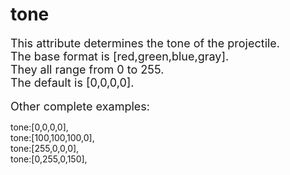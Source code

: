 # tone
<font size=4>This attribute determines the tone of the projectile.    
The base format is [red,green,blue,gray].   
They all range from 0 to 255.   
The default is [0,0,0,0].
</font>
<br/>
<br/>
<font size=4>Other complete examples:   </font>

tone:[0,0,0,0],   
tone:[100,100,100,0],   
tone:[255,0,0,0],   
tone:[0,255,0,150],   
